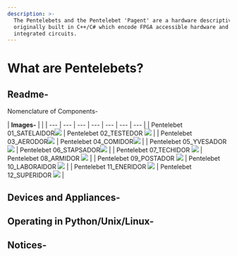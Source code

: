 ```yaml
---
description: >-
  The Pentelebets and the Pentelebet 'Pagent' are a hardware descriptive dialect
  originally built in C++/C# which encode FPGA accessible hardware and their
  integrated circuits.
---
```


# What are Pentelebets?

## Readme-

Nomenclature of Components-

| **Images-** |  |
| --- | --- | --- | --- | --- | --- | --- |
| Pentelebet 01\_SATELAIDOR![](.gitbook/assets/pentelebet-01_satelaidor.png) | Pentelebet 02\_TESTEDOR  ![](.gitbook/assets/pentelebet-02_testedor.png) |
| Pentelebet 03\_AERODOR![](.gitbook/assets/pentelebet-03_aerodor.png) | Pentelebet 04\_COMIDOR![](.gitbook/assets/pentelebet-04_comidor.png) |
| Pentelebet 05\_YVESADOR![](.gitbook/assets/pentelebet-05_yvesador.png)  | Pentelebet 06\_STAPSADOR![](.gitbook/assets/pentelebet-06_stapsador.png)  |
| Pentelebet 07\_TECHIDOR ![](.gitbook/assets/pentelebet-07_techidor.png)  | Pentelebet 08\_ARMIDOR ![](.gitbook/assets/pentelebet-08_armidor.png)  |
| Pentelebet 09\_POSTADOR ![](.gitbook/assets/pentelebet-09_postador.png)  | Pentelebet 10\_LABORAIDOR ![](.gitbook/assets/pentelebet-10_laboraidor.png)  |
| Pentelebet 11\_ENERIDOR ![](.gitbook/assets/pentelebet-11_eneridor%20%282%29.png)  | Pentelebet 12\_SUPERIDOR ![](.gitbook/assets/pentelebet-12_superidor.png)  |

## Devices and Appliances-



## Operating in Python/Unix/Linux-

## Notices-

